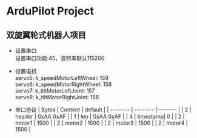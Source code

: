# ArduPilot Project

## 双旋翼轮式机器人项目 ##

- 设置串口  
  设置串口功能:45，波特率默认115200
  
- 设置电机  
  servo5: k_speedMotorLeftWheel:  159  
  servo6: k_speedMotorRightWheel: 158  
  servo7: k_tiltMotorLeftJoint:   157  
  servo8: k_tiltMotorRightJoint:  156  

- 串口协议
  | Bytes      | Content  | default   |
  | --------   | -------- |--------   |
  | 2          | header   | 0xAA 0xAF |
  | 1          | len      | 0xAA 0xAF |
  | 4          | timestamp| 0         |
  | 2          | motor1   | 1500      |
  | 2          | motor2   | 1500      |
  | 2          | motor3   | 1500      |
  | 2          | motor4   | 1500      |
